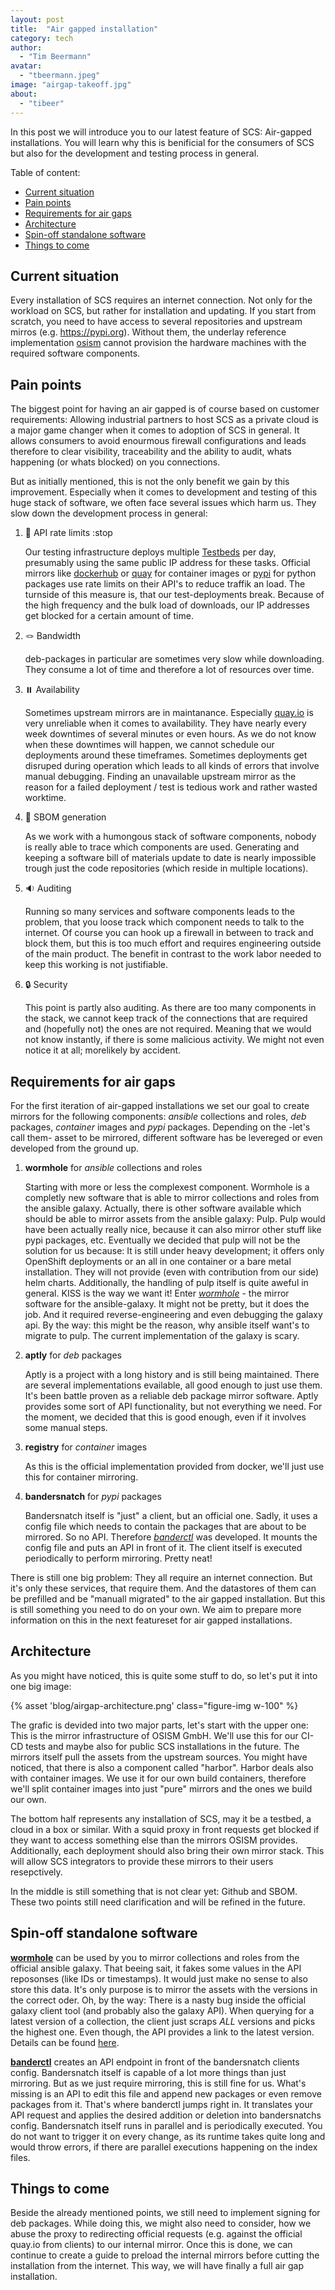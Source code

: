 ```yaml
---
layout: post
title:  "Air gapped installation"
category: tech
author:
  - "Tim Beermann"
avatar:
  - "tbeermann.jpeg"
image: "airgap-takeoff.jpg"
about:
  - "tibeer"
---
```


In this post we will introduce you to our latest feature of SCS: Air-gapped installations.
You will learn why this is benificial for the consumers of SCS but also for the development and testing process in general.

Table of content:

- [Current situation](#current-situation)
- [Pain points](#pain-points)
- [Requirements for air gaps](#requirements-for-air-gaps)
- [Architecture](#architecture)
- [Spin-off standalone software](#spin-off-standalone-software)
- [Things to come](#things-to-come)

## Current situation

Every installation of SCS requires an internet connection. Not only for the workload on SCS, but rather for installation and updating. If you start from scratch, you need to have access to several repositories and upstream mirros (e.g. <https://pypi.org>). Without them, the underlay reference implementation [osism](https://github.com/osism) cannot provision the hardware machines with the required software components.

## Pain points

The biggest point for having an air gapped is of course based on customer requirements: Allowing industrial partners to host SCS as a private cloud is a major game changer when it comes to adoption of SCS in general. It allows consumers to avoid enourmous firewall configurations and leads therefore to clear visibility, traceability and the ability to audit, whats happening (or whats blocked) on you connections.

But as initially mentioned, this is not the only benefit we gain by this improvement. Especially when it comes to development and testing of this huge stack of software, we often face several issues which harm us. They slow down the development process in general:

1. 🛑 API rate limits :stop

    Our testing infrastructure deploys multiple [Testbeds](https://github.com/osism/testbed) per day, presumably using the same public IP address for these tasks. Official mirrors like [dockerhub](hub.docker.com) or [quay](quay.io) for container images or [pypi](pypi.org) for python packages use rate limits on their API's to reduce traffik an load. The turnside of this measure is, that our test-deployments break. Because of the high frequency and the bulk load of downloads, our IP addresses get blocked for a certain amount of time.

2. 🪢 Bandwidth

    deb-packages in particular are sometimes very slow while downloading. They consume a lot of time and therefore a lot of resources over time.

3. ⏸️ Availability

    Sometimes upstream mirrors are in maintanance. Especially [quay.io](https://quay.io) is very unreliable when it comes to availability. They have nearly every week downtimes of several minutes or even hours. As we do not know when these downtimes will happen, we cannot schedule our deployments around these timeframes. Sometimes deployments get disruped during operation which leads to all kinds of errors that involve manual debugging. Finding an unavailable upstream mirror as the reason for a failed deployment / test is tedious work and rather wasted worktime.

4. 📖 SBOM generation

    As we work with a humongous stack of software components, nobody is really able to trace which components are used. Generating and keeping a software bill of materials update to date is nearly impossible trough just the code repositories (which reside in multiple locations).

5. 🔉 Auditing

    Running so many services and software components leads to the problem, that you loose track which component needs to talk to the internet. Of course you can hook up a firewall in between to track and block them, but this is too much effort and requires engineering outside of the main product. The benefit in contrast to the work labor needed to keep this working is not justifiable.

6. 🔒 Security

    This point is partly also auditing. As there are too many components in the stack, we cannot keep track of the connections that are required and (hopefully not) the ones are not required. Meaning that we would not know instantly, if there is some malicious activity. We might not even notice it at all; morelikely by accident.

## Requirements for air gaps

For the first iteration of air-gapped installations we set our goal to create mirrors for the following components: _ansible_ collections and roles, _deb_ packages, _container_ images and _pypi_ packages. Depending on the -let's call them- asset to be mirrored, different software has be levereged or even developed from the ground up.

1. __wormhole__ for _ansible_ collections and roles

    Starting with more or less the complexest component. Wormhole is a completly new software that is able to mirror collections and roles from the ansible galaxy. Actually, there is other software available which should be able to mirror assets from the ansible galaxy: Pulp. Pulp would have been actually really nice, because it can also mirror other stuff like pypi packages, etc. Eventually we decided that pulp will not be the solution for us because: It is still under heavy development; it offers only OpenShift deployments or an all in one container or a bare metal installation. They will not provide (even with contribution from our side) helm charts. Additionally, the handling of pulp itself is quite aweful in general. KISS is the way we want it! Enter [_wormhole_](github.com/osism/python-ansible-wormhole) - the mirror software for the ansible-galaxy. It might not be pretty, but it does the job. And it required reverse-engineering and even debugging the galaxy api. By the way: this might be the reason, why ansible itself want's to migrate to pulp. The current implementation of the galaxy is scary.

2. __aptly__ for _deb_ packages

    Aptly is a project with a long history and is still being maintained. There are several implementations evailable, all good enough to just use them. It's been battle proven as a reliable deb package mirror software. Aptly provides some sort of API functionality, but not everything we need. For the moment, we decided that this is good enough, even if it involves some manual steps.

3. __registry__ for _container_ images

    As this is the official implementation provided from docker, we'll just use this for container mirroring.

4. __bandersnatch__ for _pypi_ packages

    Bandersnatch itself is "just" a client, but an official one. Sadly, it uses a config file which needs to contain the packages that are about to be mirrored. So no API. Therefore [_banderctl_](github.com/osism/python-banderctl) was developed. It mounts the config file and puts an API in front of it. The client itself is executed periodically to perform mirroring. Pretty neat!

There is still one big problem: They all require an internet connection. But it's only these services, that require them. And the datastores of them can be prefilled and be "manuall migrated" to the air gapped installation. But this is still something you need to do on your own. We aim to prepare more information on this in the next featureset for air gapped installations.

## Architecture

As you might have noticed, this is quite some stuff to do, so let's put it into one big image:

{% asset 'blog/airgap-architecture.png' class="figure-img w-100" %}

The grafic is devided into two major parts, let's start with the upper one: This is the mirror infrastructure of OSISM GmbH. We'll use this for our CI-CD tests and maybe also for public SCS installations in the future. The mirrors itself pull the assets from the upstream sources. You might have noticed, that there is also a component called "harbor". Harbor deals also with container images. We use it for our own build containers, therefore we'll split container images into just "pure" mirrors and the ones we build our own.

The bottom half represents any installation of SCS, may it be a testbed, a cloud in a box or similar. With a squid proxy in front requests get blocked if they want to access something else than the mirrors OSISM provides. Additionally, each deployment should also bring their own mirror stack. This will allow SCS integrators to provide these mirrors to their users resepctively.

In the middle is still something that is not clear yet: Github and SBOM. These two points still need clarification and will be refined in the future.

## Spin-off standalone software

[__wormhole__](github.com/osism/python-ansible-wormhole) can be used by you to mirror collections and roles from the official ansible galaxy. That beeing sait, it fakes some values in the API reposonses (like IDs or timestamps). It would just make no sense to also store this data. It's only purpose is to mirror the assets with the versions in the correct oder. Oh, by the way: There is a nasty bug inside the official galaxy client tool (and probably also the galaxy API). When querying for a latest version of a collection, the client just scraps _ALL_ versions and picks the highest one. Even though, the API provides a link to the latest version. Details can be found [here](https://github.com/ansible/ansible/issues/79467).

[__banderctl__](github.com/osism/python-banderctl) creates an API endpoint in front of the bandersnatch clients config. Bandersnatch itself is capable of a lot more things than just mirroring. But as we just require mirroring, this is still fine for us. What's missing is an API to edit this file and append new packages or even remove packages from it. That's where banderctl jumps right in. It translates your API request and applies the desired addition or deletion into bandersnatchs config. Bandersnatch itself runs in parallel and is periodically executed. You do not want to trigger it on every change, as its runtime takes quite long and would throw errors, if there are parallel executions happening on the index files.

## Things to come

Beside the already mentioned points, we still need to implement signing for deb packages. While doing this, we might also need to consider, how we abuse the proxy to redirecting official requests (e.g. against the official quay.io from clients) to our internal mirror. Once this is done, we can continue to create a guide to preload the internal mirrors before cutting the installation from the internet. This way, we will have finally a full air gap installation.
